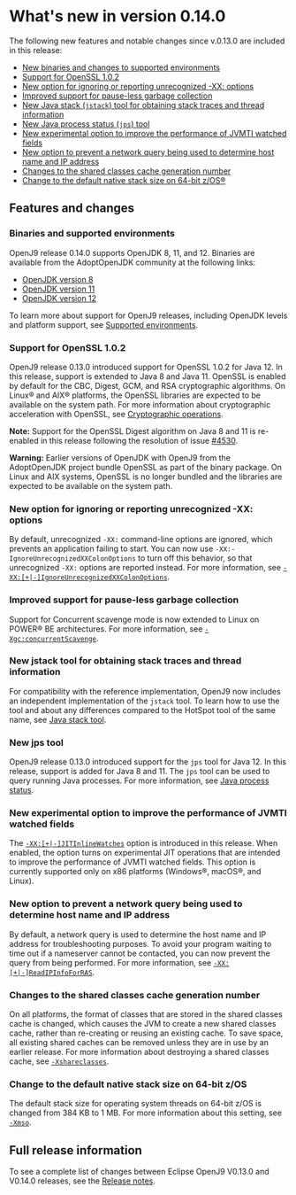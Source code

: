 <!--
* Copyright (c) 2017, 2019 IBM Corp. and others
*
* This program and the accompanying materials are made
* available under the terms of the Eclipse Public License 2.0
* which accompanies this distribution and is available at
* https://www.eclipse.org/legal/epl-2.0/ or the Apache
* License, Version 2.0 which accompanies this distribution and
* is available at https://www.apache.org/licenses/LICENSE-2.0.
*
* This Source Code may also be made available under the
* following Secondary Licenses when the conditions for such
* availability set forth in the Eclipse Public License, v. 2.0
* are satisfied: GNU General Public License, version 2 with
* the GNU Classpath Exception [1] and GNU General Public
* License, version 2 with the OpenJDK Assembly Exception [2].
*
* [1] https://www.gnu.org/software/classpath/license.html
* [2] http://openjdk.java.net/legal/assembly-exception.html
*
* SPDX-License-Identifier: EPL-2.0 OR Apache-2.0 OR GPL-2.0 WITH
* Classpath-exception-2.0 OR LicenseRef-GPL-2.0 WITH Assembly-exception
-->


# What's new in version 0.14.0

The following new features and notable changes since v.0.13.0 are included in this release:

- [New binaries and changes to supported environments](#binaries-and-supported-environments)
- [Support for OpenSSL 1.0.2](#support-for-openssl-102)
- [New option for ignoring or reporting unrecognized -XX: options](#new-option-for-ignoring-or-reporting-unrecognized-xx-options)
- [Improved support for pause-less garbage collection](#improved-support-for-pause-less-garbage-collection)
- [New Java stack (`jstack`) tool for obtaining stack traces and thread information](#new-jstack-tool-for-obtaining-stack-traces-and-thread-information)
- [New Java process status (`jps`) tool](#new-jps-tool)
- [New experimental option to improve the performance of JVMTI watched fields](#new-experimental-option-to-improve-the-performance-of-jvmti-watched-fields)
- [New option to prevent a network query being used to determine host name and IP address](#new-option-to-prevent-a-network-query-being-used-to-determine-host-name-and-ip-address)
- [Changes to the shared classes cache generation number](#changes-to-the-shared-classes-cache-generation-number)
- [Change to the default native stack size on 64-bit z/OS&reg;](#change-to-the-default-native-stack-size-on-64-bit-zos)

## Features and changes

### Binaries and supported environments

OpenJ9 release 0.14.0 supports OpenJDK 8, 11, and 12. Binaries are available from the AdoptOpenJDK community at the following links:

- [OpenJDK version 8](https://adoptopenjdk.net/archive.html?variant=openjdk8&jvmVariant=openj9)
- [OpenJDK version 11](https://adoptopenjdk.net/archive.html?variant=openjdk11&jvmVariant=openj9)
- [OpenJDK version 12](https://adoptopenjdk.net/archive.html?variant=openjdk12&jvmVariant=openj9)

To learn more about support for OpenJ9 releases, including OpenJDK levels and platform support, see [Supported environments](openj9_support.md).

### Support for OpenSSL 1.0.2

OpenJ9 release 0.13.0 introduced support for OpenSSL 1.0.2 for Java 12. In this release, support is extended to Java 8 and Java 11. OpenSSL is enabled by default for the CBC, Digest, GCM, and RSA cryptographic algorithms. On Linux&reg; and AIX&reg; platforms, the OpenSSL libraries are expected to be available on the system path. For more information about cryptographic acceleration with OpenSSL, see [Cryptographic operations](introduction.md#cryptographic-operations).

<i class="fa fa-pencil-square-o" aria-hidden="true"></i> **Note:** Support for the OpenSSL Digest algorithm on Java 8 and 11 is re-enabled in this release following the resolution of issue [#4530](https://github.com/eclipse/openj9/issues/4530).

<i class="fa fa-exclamation-triangle" aria-hidden="true"></i> **Warning:** Earlier versions of OpenJDK with OpenJ9 from the AdoptOpenJDK project bundle OpenSSL as part of the binary package. On Linux and AIX systems, OpenSSL is no longer bundled and the libraries are expected to be available on the system path.

### New option for ignoring or reporting unrecognized -XX: options

By default, unrecognized `-XX:` command-line options are ignored, which prevents an application failing to start. You can now use  `-XX:-IgnoreUnrecognizedXXColonOptions` to turn off this behavior, so that unrecognized `-XX:` options are reported instead. For more information, see [`-XX:[+|-]IgnoreUnrecognizedXXColonOptions`](xxignoreunrecognizedxxcolonoptions.md).

### Improved support for pause-less garbage collection

Support for Concurrent scavenge mode is now extended to Linux on POWER&reg; BE architectures. For more information, see [`-Xgc:concurrentScavenge`](xgc.md#concurrentscavenge).

### New jstack tool for obtaining stack traces and thread information

For compatibility with the reference implementation, OpenJ9 now includes an independent implementation of the `jstack` tool. To learn how to use the tool and
about any differences compared to the HotSpot tool of the same name, see [Java stack tool](tool_jstack.md).

### New jps tool

OpenJ9 release 0.13.0 introduced support for the `jps` tool for Java 12. In this release, support is added for Java 8 and 11. The `jps` tool can be used to  query running Java processes. For more information, see [Java process status](tool_jps.md).

### New experimental option to improve the performance of JVMTI watched fields

The [`-XX:[+|-]JITInlineWatches`](xxjitinlinewatches.md) option is introduced in this release. When enabled, the option turns on experimental
JIT operations that are intended to improve the performance of JVMTI watched fields. This option is currently supported only on x86 platforms (Windows&reg;, macOS&reg;, and Linux).

### New option to prevent a network query being used to determine host name and IP address

By default, a network query is used to determine the host name and IP address for troubleshooting purposes. To avoid your program waiting to time out if a nameserver cannot be contacted, you can now prevent the query from being performed. For more information, see [`-XX:[+|-]ReadIPInfoForRAS`](xxreadipinfoforras.md).

### Changes to the shared classes cache generation number

On all platforms, the format of classes that are stored in the shared classes cache is changed, which causes the JVM to create a new shared classes cache, rather than re-creating or reusing an existing cache. To save space, all existing shared caches can be removed unless they are in use by an earlier release. For more information about destroying a shared classes cache, see [`-Xshareclasses`](xshareclasses.md).

### Change to the default native stack size on 64-bit z/OS
The default stack size for operating system threads on 64-bit z/OS is changed from 384 KB to 1 MB. For more information about this setting, see [`-Xmso`](xmso.md).


## Full release information

To see a complete list of changes between Eclipse OpenJ9 V0.13.0 and V0.14.0 releases, see the [Release notes](https://github.com/eclipse/openj9/blob/master/doc/release-notes/0.14/0.14.md).

<!-- ==== END OF TOPIC ==== version0.14.md ==== -->
